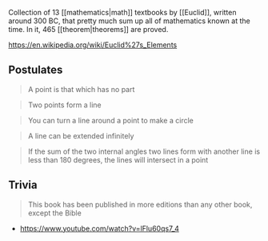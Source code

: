 Collection of 13 [[mathematics|math]] textbooks by [[Euclid]], written around 300 BC, that pretty much sum up all of mathematics known at the time.
In it, 465 [[theorem|theorems]] are proved.

https://en.wikipedia.org/wiki/Euclid%27s_Elements

## Postulates

> A point is that which has no part

>Two points form a line

>You can turn a line around a point to make a circle

>A line can be extended infinitely

>If the sum of the two internal angles two lines form with another line is less than 180 degrees, the lines will intersect in a point

## Trivia

> This book has been published in more editions than any other book, except the Bible
- https://www.youtube.com/watch?v=lFlu60qs7_4